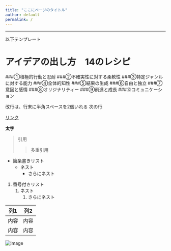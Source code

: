 ```yaml
---
title: "ここにページのタイトル"
author: default
permalink: /
---
```







---

以下テンプレート

# アイデアの出し方　14のレシピ
###①積極的行動と忍耐
###②不確実性に対する柔軟性
###③特定ジャンルに対する能力
###④全体的知性
###⑤結果の生成
###⑥自由と独立
###⑦意図と感情
###⑧オリジナリティー
###⑨前進と成長
###⑩コミュニケーション

改行は、行末に半角スペースを2個いれる
次の行

[リンク](https://www.google.co.jp/)

**太字**

> 引用
>> 多重引用


- 箇条書きリスト
  - ネスト
    - さらにネスト


1. 番号付きリスト
   1. ネスト
      1. さらにネスト


| 列1  | 列2  |
|-----|-----|
| 内容  | 内容  |
| 内容  | 内容  |

![image](/GHPages_WebSite/assets/images/logo-150.png)
